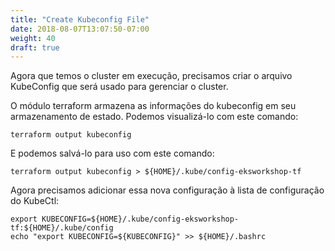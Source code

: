 ```yaml
---
title: "Create Kubeconfig File"
date: 2018-08-07T13:07:50-07:00
weight: 40
draft: true
---
```

Agora que temos o cluster em execução, precisamos criar o arquivo KubeConfig que será usado para gerenciar o cluster.

O módulo terraform armazena as informações do kubeconfig em seu armazenamento de estado.
Podemos visualizá-lo com este comando:
```
terraform output kubeconfig
```
E podemos salvá-lo para uso com este comando:
```
terraform output kubeconfig > ${HOME}/.kube/config-eksworkshop-tf
```

Agora precisamos adicionar essa nova configuração à lista de configuração do KubeCtl:
```
export KUBECONFIG=${HOME}/.kube/config-eksworkshop-tf:${HOME}/.kube/config
echo "export KUBECONFIG=${KUBECONFIG}" >> ${HOME}/.bashrc
```
